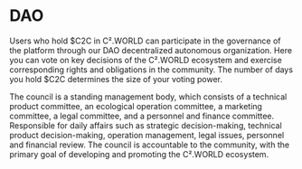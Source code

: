 # DAO

Users who hold $C2C in C².WORLD can participate in the governance of the platform through our DAO decentralized autonomous organization. Here you can vote on key decisions of the C².WORLD ecosystem and exercise corresponding rights and obligations in the community. The number of days you hold $C2C determines the size of your voting power.

The council is a standing management body, which consists of a technical product committee, an ecological operation committee, a marketing committee, a legal committee, and a personnel and finance committee. Responsible for daily affairs such as strategic decision-making, technical product decision-making, operation management, legal issues, personnel and financial review. The council is accountable to the community, with the primary goal of developing and promoting the C².WORLD ecosystem.
